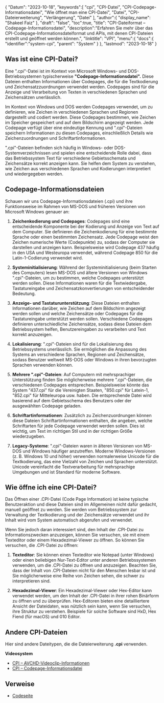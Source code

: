 {
"Datum": "2023-10-18",
   "keywords":[
"cpi",
"CPI-Datei",
"CPI-Codepage-Informationsdatei",
"Wie öffnet man eine CPI-Datei",
"Datei",
"CPI-Dateierweiterung",
"Verlängerung",
"Datei"
],
   "author":{
"display_name": "Shakeel Faiz"
},
"draft": "false",
"toc":true,
"title": "CPI-Dateiformat – Codepage-Informationsdatei",
   "description":"Erfahren Sie mehr über das CPI-Codepage-Informationsdateiformat und APIs, mit denen CPI-Dateien erstellt und geöffnet werden können.",
"linktitle": "VPI",
   "menu":{
      "docs":{
         "identifier":"system-cpi",
"parent": "System"
}
},
"lastmod": "2023-10-18"
}

## Was ist eine CPI-Datei?

Eine ".cpi"-Datei ist im Kontext von Microsoft Windows- und DOS-Betriebssystemen typischerweise **"Codepage-Informationsdatei".** Diese Dateien enthalten Informationen über Codepages, die für die Textkodierung und Zeichensatzzuordnungen verwendet werden. Codepages sind für die Anzeige und Verarbeitung von Texten in verschiedenen Sprachen und Zeichensätzen unerlässlich.

Im Kontext von Windows und DOS werden Codepages verwendet, um zu definieren, wie Zeichen in verschiedenen Sprachen und Regionen dargestellt und codiert werden. Diese Codepages bestimmen, wie Zeichen im Speicher gespeichert und auf dem Bildschirm angezeigt werden. Jede Codepage verfügt über eine eindeutige Kennung und ".cpi"-Dateien speichern Informationen zu diesen Codepages, einschließlich Details wie Zeichenzuordnungen und Schriftartinformationen.

".cpi"-Dateien befinden sich häufig in Windows- oder DOS-Systemverzeichnissen und spielen eine entscheidende Rolle dabei, dass das Betriebssystem Text für verschiedene Gebietsschemata und Zeichensätze korrekt anzeigen kann. Sie helfen dem System zu verstehen, wie Zeichen aus verschiedenen Sprachen und Kodierungen interpretiert und wiedergegeben werden.

## Codepage-Informationsdateien

Schauen wir uns Codepage-Informationsdateien (.cpi) und ihre Funktionsweise im Rahmen von MS-DOS und früheren Versionen von Microsoft Windows genauer an:

1. **Zeichenkodierung und Codepages**: Codepages sind eine entscheidende Komponente bei der Kodierung und Anzeige von Text auf dem Computer. Sie definieren die Zeichenkodierung für eine bestimmte Sprache oder einen bestimmten Zeichensatz. Jede Codepage weist den Zeichen numerische Werte (Codepunkte) zu, sodass der Computer sie darstellen und anzeigen kann. Beispielsweise wird Codepage 437 häufig in den USA und Westeuropa verwendet, während Codepage 850 für die Latin-1-Codierung verwendet wird.
    







2. **Systeminitialisierung**: Während der Systeminitialisierung (beim Starten des Computers) lesen MS-DOS und ältere Versionen von Windows ".cpi"-Dateien, um zu bestimmen, welche Codepages unterstützt werden sollen. Diese Informationen waren für die Textwiedergabe, Tastatureingabe und Zeichensatzkonvertierungen von entscheidender Bedeutung.
    







3. **Anzeige- und Tastaturunterstützung**: Diese Dateien enthalten Informationen darüber, wie Zeichen auf dem Bildschirm angezeigt werden sollen und welche Zeichensätze oder Codepages für die Tastatureingabe unterstützt werden sollen. Verschiedene Codepages definieren unterschiedliche Zeichensätze, sodass diese Dateien dem Betriebssystem helfen, Benutzereingaben zu verarbeiten und Text korrekt anzuzeigen.
    







4. **Lokalisierung**: ".cpi"-Dateien sind für die Lokalisierung des Betriebssystems unerlässlich. Sie ermöglichen die Anpassung des Systems an verschiedene Sprachen, Regionen und Zeichensätze, sodass Benutzer weltweit MS-DOS oder Windows in ihren bevorzugten Sprachen verwenden können.
    







5. **Mehrere ".cpi"-Dateien**: Auf Computern mit mehrsprachiger Unterstützung finden Sie möglicherweise mehrere ".cpi"-Dateien, die verschiedenen Codepages entsprechen. Beispielsweise könnte das System "437.cpi" für die Vereinigten Staaten, "850.cpi" für Latein-1, "852.cpi" für Mitteleuropa usw. haben. Die entsprechende Datei wird basierend auf dem Gebietsschema des Benutzers oder der ausgewählten Codepage geladen.
    







6. **Schriftartinformationen**: Zusätzlich zu Zeichenzuordnungen können diese Dateien Schriftartinformationen enthalten, die angeben, welche Schriftarten für jede Codepage verwendet werden sollen. Dies ist wichtig, um Text im richtigen Stil und in der richtigen Größe wiederzugeben.
    







7. **Legacy-Systeme**: ".cpi"-Dateien waren in älteren Versionen von MS-DOS und Windows häufiger anzutreffen. Moderne Windows-Versionen (z. B. Windows 10 und höher) verwenden normalerweise Unicode für die Textkodierung, das eine Vielzahl von Zeichen und Sprachen unterstützt. Unicode vereinfacht die Textverarbeitung für mehrsprachige Umgebungen und ist Standard für moderne Software.

## Wie öffne ich eine CPI-Datei?

Das Öffnen einer .CPI-Datei (Code Page Information) ist keine typische Benutzeraktion und diese Dateien sind im Allgemeinen nicht dafür gedacht, manuell geöffnet zu werden. Sie werden vom Betriebssystem zur Verwaltung der Textkodierung und der Zeichensätze verwendet und ihr Inhalt wird vom System automatisch abgerufen und verwendet.

Wenn Sie jedoch daran interessiert sind, den Inhalt der .CPI-Datei zu Informationszwecken anzuzeigen, können Sie versuchen, sie mit einem Texteditor oder einem Hexadezimal-Viewer zu öffnen. So können Sie versuchen, die .CPI-Datei zu öffnen:

1. **Texteditor**: Sie können einen Texteditor wie Notepad (unter Windows) oder einen beliebigen Nur-Text-Editor unter anderen Betriebssystemen verwenden, um die .CPI-Datei zu öffnen und anzuzeigen. Beachten Sie, dass der Inhalt von .CPI-Dateien nicht für den Menschen lesbar ist und Sie möglicherweise eine Reihe von Zeichen sehen, die schwer zu interpretieren sind.
    







2. **Hexadezimal-Viewer**: Ein Hexadezimal-Viewer oder Hex-Editor kann verwendet werden, um den Inhalt der .CPI-Datei in ihrer rohen Binärform zu öffnen und zu überprüfen. Hex-Editoren bieten eine detailliertere Ansicht der Dateidaten, was nützlich sein kann, wenn Sie versuchen, ihre Struktur zu verstehen. Beispiele für solche Software sind HxD, Hex Fiend (für macOS) und 010 Editor.

## Andere CPI-Dateien

Hier sind andere Dateitypen, die die Dateierweiterung **.cpi** verwenden.

**Videosystem**
- [CPI – AVCHD-Videoclip-Informationen](/video/cpi/)
- [CPI – Codepage-Informationsdatei](/system/cpi/)

## Verweise
* [Codeseite](https://en.wikipedia.org/wiki/Code_page)

